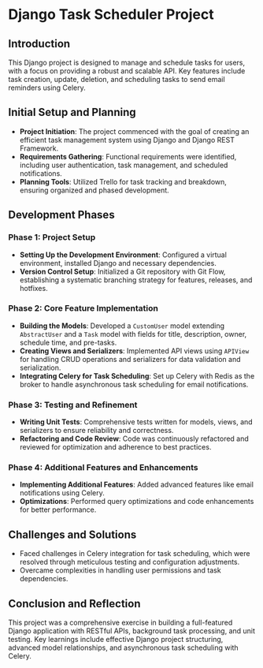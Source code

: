 # Django Task Scheduler Project

## Introduction
This Django project is designed to manage and schedule tasks for users, with a focus on providing a robust and scalable API. Key features include task creation, update, deletion, and scheduling tasks to send email reminders using Celery.

## Initial Setup and Planning
- **Project Initiation**: The project commenced with the goal of creating an efficient task management system using Django and Django REST Framework.
- **Requirements Gathering**: Functional requirements were identified, including user authentication, task management, and scheduled notifications.
- **Planning Tools**: Utilized Trello for task tracking and breakdown, ensuring organized and phased development.

## Development Phases

### Phase 1: Project Setup
- **Setting Up the Development Environment**: Configured a virtual environment, installed Django and necessary dependencies.
- **Version Control Setup**: Initialized a Git repository with Git Flow, establishing a systematic branching strategy for features, releases, and hotfixes.

### Phase 2: Core Feature Implementation
- **Building the Models**: Developed a `CustomUser` model extending `AbstractUser` and a `Task` model with fields for title, description, owner, schedule time, and pre-tasks.
- **Creating Views and Serializers**: Implemented API views using `APIView` for handling CRUD operations and serializers for data validation and serialization.
- **Integrating Celery for Task Scheduling**: Set up Celery with Redis as the broker to handle asynchronous task scheduling for email notifications.

### Phase 3: Testing and Refinement
- **Writing Unit Tests**: Comprehensive tests written for models, views, and serializers to ensure reliability and correctness.
- **Refactoring and Code Review**: Code was continuously refactored and reviewed for optimization and adherence to best practices.

### Phase 4: Additional Features and Enhancements
- **Implementing Additional Features**: Added advanced features like email notifications using Celery.
- **Optimizations**: Performed query optimizations and code enhancements for better performance.

## Challenges and Solutions
- Faced challenges in Celery integration for task scheduling, which were resolved through meticulous testing and configuration adjustments.
- Overcame complexities in handling user permissions and task dependencies.

## Conclusion and Reflection
This project was a comprehensive exercise in building a full-featured Django application with RESTful APIs, background task processing, and unit testing. Key learnings include effective Django project structuring, advanced model relationships, and asynchronous task scheduling with Celery.
